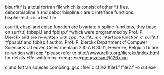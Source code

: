 
bisurfit.f is a total fortran file which is consist of other *.f files.
deboorbispline.h and deboorbispline.c are c interface functions.
bisplinetest.c is a test file

csurfit, cbspl and cbisp function are bivariate b-spline functions, they base on surfit.f, fpbspl.f and fpbisp.f
*which were programmed by Prof. P. Dierckx and are re-written with cpp.
*surfit_ is c interface function of surfit.f
*fpbspl.f and fpbisp.f author:
        Prof. P. Dierckx
		Department of Computer Science
		K.U.Leuven
		Celestijnenlaan 200 A
		B 3001, Heverlee, Belgium fb are re-written with cpp
*please refer to http://www.netlib.org/dierckx/index.html for details
*Re-written by:
        mengzesen<mengzesam@126.com>

c and fortran sources compiling:
gcc cfile1.c cfile2 ffile1.f ffile2.f -o out.exe

